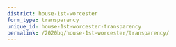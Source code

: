 ```yaml
---
district: house-1st-worcester
form_type: transparency
unique_id: house-1st-worcester-transparency
permalink: /2020bq/house-1st-worcester/transparency/
---
```

